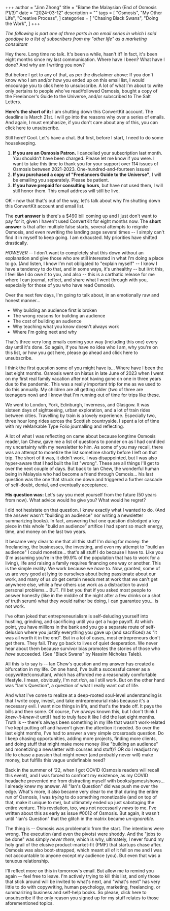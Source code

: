 +++
author = "Jinn Zhong"
title = "Blame the Malaysian (End of Osmosis P1/3)"
date = "2024-03-12"
description = ""
tags = [
    "Osmosis",
    "My Other Life",
    "Creative Process",
]
categories = [
    "Chasing Black Swans",
    "Doing the Work",
]
+++

_The following is part one of three parts in an email series in which I said goodbye to a list of subscribers from my "other life" as a marketing consultant_

Hey there. Long time no talk. It's been a while, hasn't it? In fact, it's been eight months since my last communication. Where have I been? What have I done? And why am I writing you now?

But before I get to any of that, as per the disclaimer above: If you don't know who I am and/or how you ended up on this email list, I would encourage you to click here to unsubscribe. A lot of what I'm about to write only pertains to people who've read/followed Osmosis, bought a copy of the Freelancer's Guide to the Universe, and/or subscribed to The Salt Letters.

**Here's the short of it:** I am shutting down this ConvertKit account. The deadline is March 21st. I will go into the reasons why over a series of emails. And again, I must emphasize, if you don't care about any of this, you can click here to unsubscribe.

Still here? Cool. Let's have a chat. But first, before I start, I need to do some housekeeping.

1. **If you are an Osmosis Patron.** I cancelled your subscription last month. You shouldn't have been charged. Please let me know if you were. I want to take this time to thank you for your support over 114 issues of Osmosis between 2021-2023. One-hundred-and-fourteen issues!
2. **If you purchased a copy of "Freelancers Guide to the Universe"**, I will be emailing you separately. Please be patient.
3. **If you have prepaid for consulting hours**, but have not used them, I will still honor them. This email address will still be live.

OK - now that that's out of the way, let's talk about why I'm shutting down this ConvertKit account and email list.

The **curt answer** is there's a $490 bill coming up and I just don't want to pay for it, given I haven't used ConvertKit for eight months now. The **short answer** is that after multiple false starts, several attempts to reignite Osmosis, and even rewriting the landing page several times -- I simply can't find it in myself to keep going. I am exhausted. My priorities have shifted drastically.

_HOWEVER_ -- I don't want to completely shut this down without an explanation and give those who are still interested in what I'm doing a place to go. (And listen, I know I'm not obligated to "explain myself" -- I know I have a tendency to do that, and in some ways, it's unhealthy -- but i/r/t this, I feel like I do owe it to you, and also -- this is a carthatic release for me where I can journal, reflect, and share what I went through with you, especially for those of you who have read Osmosis).

Over the next few days, I'm going to talk about, in an emotionally raw and honest manner...

* Why building an audience first is broken
* The wrong reasons for building an audience
* The cost of building an audience
* Why teaching what you know doesn't always work
* Where I'm going next and why

That's three very long emails coming your way (including this one) every day until it's done. So again, if you have no idea who I am, why you're on this list, or how you got here, please go ahead and click here to unsubscribe.

I think the first question some of you might have is... Where have I been the last eight months. Osmosis went on hiatus in late June of 2023 when I went on my first real family vacation after not having gone on one in three years due to the pandemic. This was a really important trip for me as we used to do this annually. My children are all getting older (two of three are teenagers now) and I know that I'm running out of time for trips like these.

We went to London, York, Edinburgh, Inverness, and Glasgow. It was sixteen days of sightseeing, urban exploration, and a lot of train rides between cities. Travelling by train is a lovely experience. Especially two, three hour long rides across the Scottish countryside. I spent a lot of time with my reMarkable Type Folio journalling and reflecting.

A lot of what I was reflecting on came about because longtime Osmosis reader, Ian Chew, gave me a list of questions to ponder on as I had confided my uncertainty with my newsletter to him. As some of you may recall, there was an attempt to monetize the list sometime shortly before I left on that trip. The short of it was, it didn't work. I was disappointed, but I was also hyper-aware that I had built the list "wrong". These are all things I'll get to over the next couple of days. But back to Ian Chew, the wonderful human being in Malaysia who had become a friend through Osmosis... his last question was the one that struck me down and triggered a further cascade of self-doubt, denial, and eventually acceptance.

**His question was:** Let's say you meet yourself from the future (50 years from now). What advice would he give you? What would he regret?

I did not hesistate on that question. I knew exactly what I wanted to do. (And the answer wasn't "building an audience" nor writing a newsletter summarizing books). In fact, answering that one question dislodged a key piece in this whole "build an audience" artifice I had spent so much energy, time, and money on the last two years.

It became very clear to me that all this stuff I'm doing for money: the freelancing, the businesses, the investing, and even my attempt to "build an audience" I could monetize... that's all stuff I do because I have to. Like you (I'm assuming you're in the 99.9% of the population that has to work for a living), life and raising a family requires financing one way or another. This is the simple reality. We work because we _have_ to. Now, granted, some of us are very good at lying to ourselves about being passionate about our work, and many of us _do_ get certain needs met at work that we can't get anywhere else, while a few others use work as a distraction to avoid personal problems... BUT. I'll bet you that if you asked most people to answer honestly (like in the middle of the night after a few drinks or a shot of truth serum) what they would rather be doing, I can guarantee you... is not work.

I've often joked that entrepreneurialism is self-deluding yourself into hustling, grinding, and sacrificing until you get a huge payoff. At which point, you have millions in the bank and you go a separate route of self-delusion where you justify everything you gave up (and sacrificed) as "it was all worth it in the end". But in a lot of cases, most entrepreneurs don't get there. They fail. They go back to lives of quiet desperation. We never hear about them because survivor bias promotes the stories of those who _have_ succeeded. (See "Black Swans" by Nassim Nicholas Taleb).

All this is to say is -- Ian Chew's question and my answer has created a bifurcation in my life. On one hand, I've built a successful career as a copywriter/consultant, which has afforded me a reasonably comfortable lifestyle. I mean, obviously, I'm not _rich_, as I still work. But on the other hand was "Ian's Question", a question of what I really want out of life.

And what I've come to realize at a deep-rooted soul-level understanding is that I write copy, invest, and take entrepreneurial risks because it's a necessary evil. I want nice things in life, and that's the trade off. It pays the bills and then some. Of course, I've _always_ known this, but I don't think I _knew-it-knew-it_ until I had to truly face it like I did the last eight months. Truth is -- there's always been something in my life that wasn't work-related I've kept putting off and haven't given the attention it needed. So over the last eight months, I've had to answer a very simple crossroads question. Do I keep chasing opportunities, adding more projects, finding more clients, and doing stuff that might make more money (like "building an audience" and monetizing a newsletter with courses and stuff)? OR do I readjust my life to chase a passion that might never (and probably never will) make money, but fulfills this vague undefinable need?

Back in the summer of '22, when I got COVID (Osmosis readers will recall this event), and I was forced to confront my existence, as my COVID headache prevented me from distracting myself with books/games/shows... I already knew my answer. All "Ian's Question" did was push me over the edge. What's more, it also became very clear to me that during the entire run of Osmosis, I was _trying_ to do something monetizable (and on top of that, make it unique to me), but ultimately ended up just sabotaging the entire venture. This revelation, too, was not necessarily _news_ to me. I've written about this as early as issue #0012 of Osmosis. But again, it wasn't until "Ian's Question" that the glitch in the matrix became _un-ignorable_.

The thing is -- Osmosis was problematic from the start. The intentions were wrong. The execution (and even the pivots) were shoddy. And the "jobs to be done" was simply _never there_, which is why, ultimately, I never found my holy grail of the elusive product-market-fit (PMF) that startups chase after. Osmosis was also boot-strapped, which meant all of it fell on me and I was not accountable to anyone except my audience (you). But even that was a tenuous relationship.

I'll reflect more on this in tomorrow's email. But allow me to remind you again -- feel free to leave. I'm actively trying to kill this list, and only those that stick around will be invited to what's next, and "what's next" has very little to do with copywriting, human psychology, marketing, freelancing, or summarizing business and self-help books. So please, click here to unsubscribe if the only reason you signed up for my stuff relates to those aforementioned topics.
